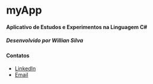 # myApp
#### Aplicativo de Estudos e Experimentos na Linguagem C#
##### Desenvolvido por Willian Silva

#### Contatos
- [LinkedIn](https://www.linkedin.com/in/wssnet)
- [Email](mailto:wss.net@outlook.com)
